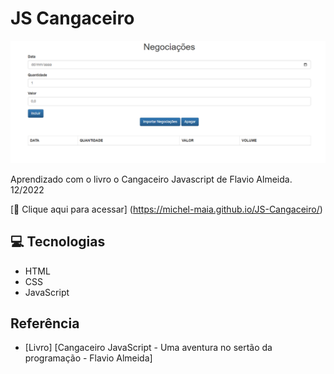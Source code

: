 # JS Cangaceiro

![preview](./.github/preview.png)


Aprendizado com o livro o Cangaceiro Javascript de Flavio Almeida. 12/2022 


[🔗 Clique aqui para acessar] (https://michel-maia.github.io/JS-Cangaceiro/)


## 💻 Tecnologias

- HTML
- CSS
- JavaScript 


## Referência

- [Livro] [Cangaceiro JavaScript - Uma aventura no sertão da programação - Flavio Almeida]
 
